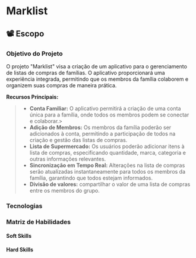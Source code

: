# Marklist

## 📽️ Escopo

### Objetivo do Projeto
O projeto "Marklist" visa a criação de um aplicativo para o gerenciamento de listas de compras de famílias. O aplicativo proporcionará uma experiência integrada, permitindo que os membros da família colaborem e organizem suas compras de maneira prática.

**Recursos Principais:**
> * **Conta Familiar:** O aplicativo permitirá a criação de uma conta única para a família, onde todos os membros podem se conectar e colaborar.>
> * **Adição de Membros:** Os membros da família poderão ser adicionados à conta, permitindo a participação de todos na criação e gestão das listas de compras.
> * **Lista de Supermercado:** Os usuários poderão adicionar itens à lista de compras, especificando quantidade, marca, categoria e outras informações relevantes.
> * **Sincronização em Tempo Real:** Alterações na lista de compras serão atualizadas instantaneamente para todos os membros da família, garantindo que todos estejam informados.
> * **Divisão de valores:** compartilhar o valor de uma lista de compras entre os membros do grupo.


### Tecnologias

### Matriz de Habilidades

#### Soft Skills

#### Hard Skills

